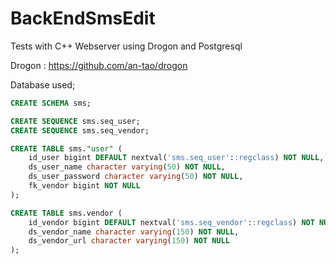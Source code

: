 # BackEndSmsEdit
Tests with C++ Webserver using Drogon and Postgresql

Drogon : https://github.com/an-tao/drogon

Database used;

```SQL
CREATE SCHEMA sms;

CREATE SEQUENCE sms.seq_user;
CREATE SEQUENCE sms.seq_vendor;

CREATE TABLE sms."user" (
    id_user bigint DEFAULT nextval('sms.seq_user'::regclass) NOT NULL,
    ds_user_name character varying(50) NOT NULL,
    ds_user_password character varying(50) NOT NULL,
    fk_vendor bigint NOT NULL
);

CREATE TABLE sms.vendor (
    id_vendor bigint DEFAULT nextval('sms.seq_vendor'::regclass) NOT NULL,
    ds_vendor_name character varying(150) NOT NULL,
    ds_vendor_url character varying(150) NOT NULL
);
```
